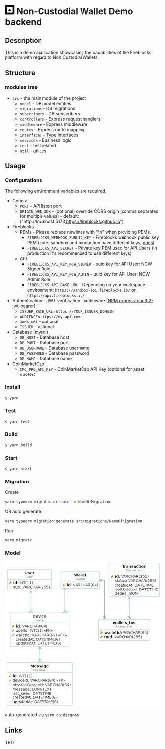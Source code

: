 # <img src="assets/images/logo.png" width="30px"/> Non-Custodial Wallet Demo backend

## Description

This is a demo application showcasing the capabilities of the Fireblocks platform with regard to Non Custodial Wallets.

## Structure

### modules tree

- `src` - the main module of the project
  - `model` - DB model entities
  - `migrations` - DB migrations
  - `subscribers` - DB subscribers
  - `controllers` - Express request handlers
  - `middleware` - Express middleware
  - `routes` - Express route mapping
  - `interfaces` - Type interfaces
  - `services` - Business logic
  - `test` - test related
  - `util` - utlities

## Usage

### Configurations

The following environment variables are required,

- General
  - `PORT` - API listen port
  - `ORIGIN_WEB_SDK` - (optional) override CORS origin (comma separated for multiple values) - default: ("http://localhost:5173,https://fireblocks.github.io")
- Fireblocks
  - PEMs - Please replace newlines with "\n" when providing PEMs.
    - `FIREBLOCKS_WEBHOOK_PUBLIC_KEY` - Fireblocks webhook public key PEM (note: sandbox and production have different keys, [docs](https://developers.fireblocks.com/docs/webhooks-notifications#validation))
    - `FIREBLOCKS_API_SECRET` - Private key PEM used for API Users (in production it's recommended to use different keys)
  - API
    - `FIREBLOCKS_API_KEY_NCW_SIGNER` - uuid key for API User: NCW Signer Role
    - `FIREBLOCKS_API_KEY_NCW_ADMIN` - uuid key for API User: NCW Admin Role
    - `FIREBLOCKS_API_BASE_URL` - Depending on your workspace environment: `https://sandbox-api.fireblocks.io/` or `https://api.fireblocks.io/`
- Authentication - JWT verification middleware ([NPM express-oauth2-jwt-bearer](https://www.npmjs.com/package/express-oauth2-jwt-bearer))
  - `ISSUER_BASE_URL`=`https://YOUR_ISSUER_DOMAIN`
  - `AUDIENCE`=`https://my-api.com`
  - `JWKS_URI` - optional
  - `ISSUER` - optional
- Database (mysql)
  - `DB_HOST` - Database host
  - `DB_PORT` - Database port
  - `DB_USERNAME` - Database username
  - `DB_PASSWORD` - Database password
  - `DB_NAME` - Database name
- CoinMarketCap
  - `CMC_PRO_API_KEY` - CoinMarketCap API Key (optional for asset quotes)

### Install

```bash
$ yarn
```

### Test

```bash
$ yarn test
```

### Build

```bash
$ yarn build
```

### Start

```bash
$ yarn start
```

### Migration

Create

```bash
yarn typeorm migration:create -n NameOfMigration
```

OR auto generate

```bash
yarn typeorm migration:generate src/migrations/NameOfMigration
```

Run

```bash
yarn migrate
```

### Model

<img src="assets/images/model.png"/>

auto-generated via `yarn db:diagram`

## Links

TBD
